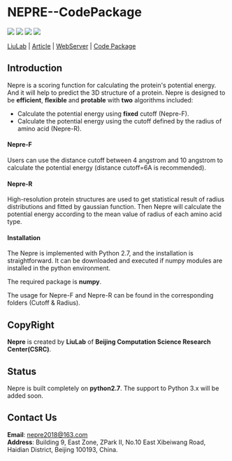 # NEPRE--CodePackage

![](https://img.shields.io/badge/license-GNU-seagreen.svg?style=flat-square)
![](https://img.shields.io/badge/version-V2.0-blue.svg?style=flat-square)
![](https://img.shields.io/badge/language-Python-seagreen.svg?style=flat-square)
![](https://img.shields.io/badge/platform-Linux|Windows-blue.svg?style=flat-square&logo=Linux)

[LiuLab](http://liulab.csrc.ac.cn) | [Article](https://www.biorxiv.org/content/10.1101/463554v1) | [WebServer](http://liulab.csrc.ac.cn:10004/index/) | [Code Package](https://github.com/LiuLab-CSRC/Nepre) 

Introduction
---------------
Nepre is a scoring function for calculating the protein's potential energy. And it will help to predict the 3D structure of a protein.
Nepre is designed to be **efficient**, **flexible** and **protable** with **two** algorithms included:
* Calculate the potential energy using **fixed** cutoff (Nepre-F).
* Calculate the potential energy using the cutoff defined by the radius of amino acid (Nepre-R). 

#### Nepre-F
Users can use the distance cutoff between 4 angstrom and 10 angstrom to calculate the potential energy (distance cutoff=6A is recommended).
#### Nepre-R  
High-resolution protein structures are used to get statistical result of radius distributions and fitted by gaussian function. Then Nepre will calculate the potential energy according to the mean value of radius of each amino acid type.

#### Installation 
The Nepre is implemented with Python 2.7, and the installation is straightforward. It can be downloaded and executed if numpy modules are installed in the python environment.

The required package is **numpy**. 

The usage for Nepre-F and Nepre-R can be found in the corresponding folders (Cutoff & Radius).

CopyRight
-------------
**Nepre** is created by **LiuLab** of **Beijing Computation Science Research Center(CSRC)**.

Status
-------------
Nepre is built completely on **python2.7**. The support to Python 3.x will be added soon.

Contact Us
-------------
**Email**: nepre2018@163.com  
**Address**: Building 9, East Zone, ZPark II, No.10 East Xibeiwang Road, Haidian District, Beijing 100193, China.
